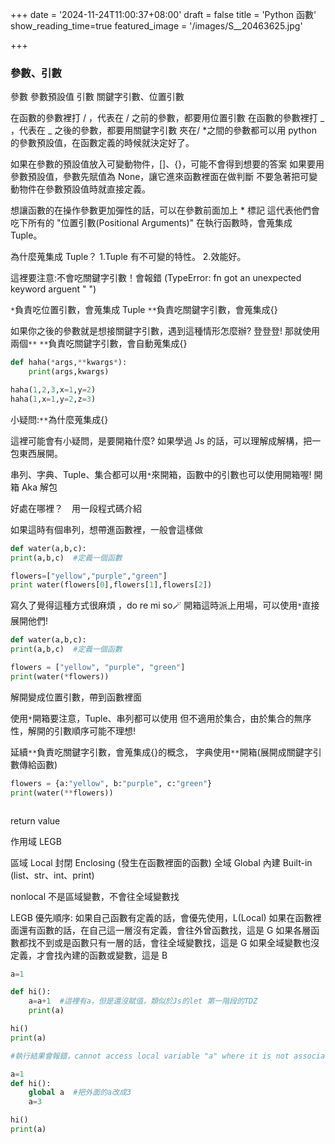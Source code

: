 +++
date = '2024-11-24T11:00:37+08:00'
draft = false
title = 'Python 函數'
show_reading_time=true
featured_image = '/images/S__20463625.jpg'

+++

<!-- 參數、引數 -->


### 參數、引數

參數 參數預設值
引數 關鍵字引數、位置引數

<!-- 位置引數、關鍵字引數 -->

在函數的參數裡打 / ，代表在 / 之前的參數，都要用位置引數
在函數的參數裡打 _ ，代表在 _ 之後的參數，都要用關鍵字引數
夾在/ \*之間的參數都可以用
python 的參數預設值，在函數定義的時候就決定好了。


<!-- 參數預設值 -->

如果在參數的預設值放入可變動物件，[]、{}，可能不會得到想要的答案
如果要用參數預設值，參數先賦值為 None，讓它進來函數裡面在做判斷
不要急著把可變動物件在參數預設值時就直接定義。
<!--more-->

<!-- 不定數量參數-->

想讓函數的在操作參數更加彈性的話，可以在參數前面加上 \* 標記
這代表他們會吃下所有的 "位置引數(Positional Arguments)"
在執行函數時，會蒐集成 Tuple。

為什麼蒐集成 Tuple？
1.Tuple 有不可變的特性。 2.效能好。

這裡要注意:不會吃關鍵字引數！會報錯 (TypeError: fn got an unexpected keyword arguent " ")

`*`負責吃位置引數，會蒐集成 Tuple
`**`負責吃關鍵字引數，會蒐集成{}

如果你之後的參數就是想接關鍵字引數，遇到這種情形怎麼辦?
登登登! 那就使用兩個`**`
`**`負責吃關鍵字引數，會自動蒐集成{}

```python
def haha(*args,**kwargs*):
    print(args,kwargs)

haha(1,2,3,x=1,y=2)
haha(1,x=1,y=2,z=3)
```

小疑問:`**`為什麼蒐集成{}

<!-- 引數開箱(Unpacking) -->

這裡可能會有小疑問，是要開箱什麼?
如果學過 Js 的話，可以理解成解構，把一包東西展開。

串列、字典、Tuple、集合都可以用`*`來開箱，函數中的引數也可以使用開箱喔!
開箱 Aka 解包

好處在哪裡？　用一段程式碼介紹

如果這時有個串列，想帶進函數裡，一般會這樣做

```python
def water(a,b,c):
print(a,b,c)  #定義一個函數

flowers=["yellow","purple","green"]
print water(flowers[0],flowers[1],flowers[2])
```

寫久了覺得這種方式很麻煩 ，do re mi so🪄
開箱這時派上用場，可以使用`*`直接展開他們!

```python
def water(a,b,c):
print(a,b,c)  #定義一個函數

flowers = ["yellow", "purple", "green"]
print(water(*flowers))
```

解開變成位置引數，帶到函數裡面

使用`*`開箱要注意，Tuple、串列都可以使用
但不適用於集合，由於集合的無序性，解開的引數順序可能不理想!

延續`**`負責吃關鍵字引數，會蒐集成{}的概念，
字典使用`**`開箱(展開成關鍵字引數傳給函數)

```python
flowers = {a:"yellow", b:"purple", c:"green"}
print(water(**flowers))
```

<!-- Docstring -->

```

```

<!-- 回傳值 -->

return value

<!-- Python 作用域 -->

作用域 LEGB

區域 Local
封閉 Enclosing (發生在函數裡面的函數)
全域 Global
內建 Built-in (list、str、int、print)

nonlocal 不是區域變數，不會往全域變數找

LEGB 優先順序:
如果自己函數有定義的話，會優先使用，L(Local)
如果在函數裡面還有函數的話，在自己這一層沒有定義，會往外曾函數找，這是 G
如果各層函數都找不到或是函數只有一層的話，會往全域變數找，這是 G
如果全域變數也沒定義，才會找內建的函數或變數，這是 B

<!-- a=a+1 -->

```python
a=1

def hi():
    a=a+1  #這裡有a，但是還沒賦值，類似於Js的let 第一階段的TDZ
    print(a)

hi()
print(a)

#執行結果會報錯，cannot access local variable "a" where it is not associated with a value
```

```Python
a=1
def hi():
    global a  #把外面的a改成3
    a=3

hi()
print(a)
```

